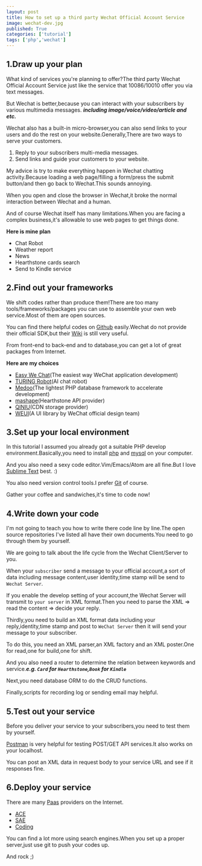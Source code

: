 ```yaml
---
layout: post
title: How to set up a third party Wechat Official Account Service
image: wechat-dev.jpg
published: True
categories: ['tutorial']
tags: ['php','wechat']
---
```


<!--more-->

## 1.Draw up your plan

What kind of services you're planning to offer?The third party Wechat Official Account Service just like the service that 10086/10010 offer you via text messages.

But Wechat is better,because you can interact with your subscribers by various multimedia messages. ***including image/voice/video/article and etc.***

Wechat also has a built-in micro-browser,you can also send links to your users and do the rest on your website.Generally,There are two ways to serve your customers.

1. Reply to your subscribers multi-media messages.
2. Send links and guide your customers to your website.

My advice is try to make everything happen in Wechat chatting activity.Because loading a web page/filling a form/press the submit button/and then go back to Wechat.This sounds annoying.

When you open and close the browser in Wechat,it broke the normal interaction between Wechat and a human.

And of course Wechat itself has many limitations.When you are facing a complex business,it's allowable to use web pages to get things done.

**Here is mine plan**

* Chat Robot
* Weather report
* News
* Hearthstone cards search
* Send to Kindle service

## 2.Find out your frameworks

We shift codes rather than produce them!There are too many tools/frameworks/packages you can use to assemble your own web service.Most of them are open sources.

You can find there helpful codes on [Github](https://github.com/) easily.Wechat do not provide their official SDK,but their [Wiki](http://mp.weixin.qq.com/wiki/home/index.html) is still very useful.

From front-end to back-end and to database,you can get a lot of great packages from Internet.

**Here are my choices**

* [Easy We Chat](http://easywechat.org/)(The easiest way WeChat application development)
* [TURING Robot](http://www.tuling123.com/)(AI chat robot)
* [Medoo](http://medoo.in/)(The lightest PHP database framework to accelerate development)
* [mashape](https://market.mashape.com/omgvamp/hearthstone)(Hearthstone API provider)
* [QINIU](http://www.qiniu.com/)(CDN storage provider)
* [WEUI](http://weui.github.io/weui/)(A UI library by WeChat official design team)

## 3.Set up your local environment

In this tutorial I assumed you already got a suitable PHP develop environment.Basically,you need to install [php](http://php.net/) and [mysql](https://www.mysql.com/) on your computer.

And you also need a sexy code editor.Vim/Emacs/Atom are all fine.But I love [Sublime Text](https://www.sublimetext.com/) best. :)

You also need version control tools.I prefer [Git](https://git-scm.com/) of course.

Gather your coffee and sandwiches,it's time to code now!

## 4.Write down your code

I'm not going to teach you how to write there code line by line.The open source repositories I've listed all have their own documents.You need to go through them by yourself.

We are going to talk about the life cycle from the Wechat Client/Server to you.

When your `subscriber` send a message to your official account,a sort of data including message content,user identity,time stamp will be send to `Wechat Server`.

If you enable the develop setting of your account,the Wechat Server will transmit to `your server` in XML format.Then you need to parse the XML => read the content => decide your reply. 

Thirdly,you need to build an XML format data including your reply,identity,time stamp and post to `WeChat Server` then it will send your message to your subscriber.  

To do this, you need an XML parser,an XML factory and an XML poster.One for read,one for build,one for shift. 

And you also need a router to determine the relation between keywords and service.***e.g. `Card` for `Hearthstone`,`Book` for `Kindle`***

Next,you need database ORM to do the CRUD functions.

Finally,scripts for recording log or sending email may helpful.

## 5.Test out your service

Before you deliver your service to your subscribers,you need to test them by yourself.

[Postman](https://www.getpostman.com/) is very helpful for testing POST/GET API services.It also works on your localhost.

You can post an XML data in request body to your service URL and see if it responses fine.

## 6.Deploy your service

There are many [Paas](https://en.wikipedia.org/wiki/Platform_as_a_service) providers on the Internet.

* [ACE](https://www.aliyun.com/)
* [SAE](http://www.sinacloud.com/)
* [Coding](https://coding.net)

You can find a lot more using search engines.When you set up a proper server,just use git to push your codes up.

And rock ;)






